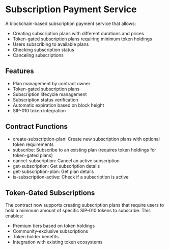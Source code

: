 # Subscription Payment Service

A blockchain-based subscription payment service that allows:

- Creating subscription plans with different durations and prices
- Token-gated subscription plans requiring minimum token holdings
- Users subscribing to available plans
- Checking subscription status
- Canceling subscriptions

## Features

- Plan management by contract owner
- Token-gated subscription plans
- Subscription lifecycle management
- Subscription status verification
- Automatic expiration based on block height
- SIP-010 token integration

## Contract Functions

- create-subscription-plan: Create new subscription plans with optional token requirements
- subscribe: Subscribe to an existing plan (requires token holdings for token-gated plans)
- cancel-subscription: Cancel an active subscription
- get-subscription: Get subscription details
- get-subscription-plan: Get plan details
- is-subscription-active: Check if a subscription is active

## Token-Gated Subscriptions

The contract now supports creating subscription plans that require users to hold a minimum amount of specific SIP-010 tokens to subscribe. This enables:

- Premium tiers based on token holdings
- Community-exclusive subscriptions
- Token holder benefits
- Integration with existing token ecosystems
